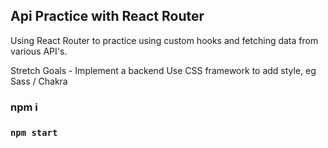 ## Api Practice with React Router

Using React Router to practice using custom hooks and fetching data from various API's.

Stretch Goals - Implement a backend
Use CSS framework to add style, eg Sass / Chakra

### npm i

### `npm start`
